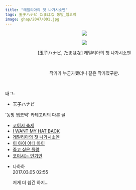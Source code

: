 ```yaml
---
title: "레밀리아의 첫 나가시소멘"
tags: 玉子ハナビ たまはな 동방_웹코믹
image: ghap/2047/001.jpg
---
```

<div class="article">
<p style="text-align: center; clear: none; float: none;"><img src="{{ site.nasurl }}/ghap/2047/001.jpg"/></p>
<p style="text-align: center; clear: none; float: none;"><img src="{{ site.nasurl }}/ghap/2047/002.jpg"/></p>
<p style="text-align: center; clear: none; float: none;">[玉子ハナビ, たまはな] 레밀리아의 첫 나가시소멘</p>
<p style="text-align: center; clear: none; float: none;"><br/></p>
<p style="text-align: center; clear: none; float: none;">작가가 누군가했더니 같은 작가였구만.</p>
<p><br/></p>
</div><div class="tagTrail">
<p>태그: </p>
<ul>
<li>玉子ハナビ</li>
</ul>
</div><div class="another">
<p>'동방 웹코믹' 카테고리의 다른 글</p>
<ul>
<li><a href="/2016-09-08-ghap_2054">코이시 축제</a></li>
<li><a href="/2016-09-08-ghap_2053">I WANT MY HAT BACK</a></li>
<li><a href="/2016-09-08-ghap_2047">레밀리아의 첫 나가시소멘</a></li>
<li><a href="/2016-09-07-ghap_2035">이 아이 어디 아이</a></li>
<li><a href="/2016-09-06-ghap_2024">죽고 싶은 플랑</a></li>
<li><a href="/2016-09-05-ghap_2009">코이시는 인기인</a></li>
</ul>
</div><div class="cb_module cb_fluid">
<div class="cb_wrt cb_profile">
<div class="comment">
<ul>
<li class="cb_thumb_off" id="comment14931587">
<div class="cb_comment_area">
<div class="cb_info_area">
<div class="cb_section">
<span class="cb_nick_name">나하하</span>
</div>
<div class="cb_section">
<span class="cb_date">2017.03.05 02:55 </span>
</div>
</div>
<div class="cb_dsc_comment">
<p class="cb_dsc">
											저게 더 쉽긴 하지…
										</p>
</div>
</div></li>
</ul>
</div>
</div><!-- commentList close -->
</div>